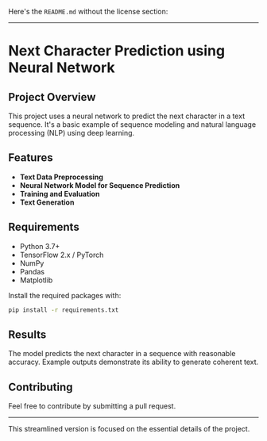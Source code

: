 Here's the `README.md` without the license section:

---

# Next Character Prediction using Neural Network

## Project Overview

This project uses a neural network to predict the next character in a text sequence. It's a basic example of sequence modeling and natural language processing (NLP) using deep learning.

## Features
- **Text Data Preprocessing**
- **Neural Network Model for Sequence Prediction**
- **Training and Evaluation**
- **Text Generation**

## Requirements
- Python 3.7+
- TensorFlow 2.x / PyTorch
- NumPy
- Pandas
- Matplotlib

Install the required packages with:
```bash
pip install -r requirements.txt
```

## Results
The model predicts the next character in a sequence with reasonable accuracy. Example outputs demonstrate its ability to generate coherent text.

## Contributing
Feel free to contribute by submitting a pull request.

---

This streamlined version is focused on the essential details of the project.
